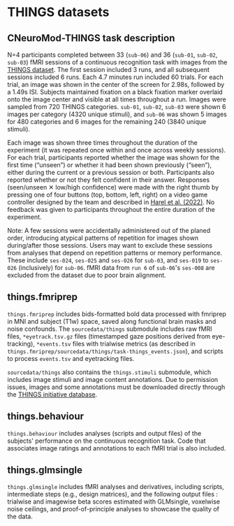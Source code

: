 THINGS datasets
===============

## CNeuroMod-THINGS task description

N=4 participants completed between 33 (`sub-06`) and 36 (`sub-01`, `sub-02`, `sub-03`) fMRI sessions of a continuous recognition task with images from the [THINGS dataset](https://things-initiative.org/). The first session included 3 runs, and all subsequent sessions included 6 runs. Each 4.7 minutes run included 60 trials. For each trial, an image was shown in the center of the screen for 2.98s, followed by a 1.49s ISI. Subjects maintained fixation on a black fixation marker overlaid onto the image center and visible at all times throughout a run. Images were sampled from 720 THINGS categories. `sub-01`, `sub-02`, `sub-03` were shown 6 images per category (4320 unique stimuli), and `sub-06` was shown 5 images for 480 categories and 6 images for the remaining 240 (3840 unique stimuli).  

Each image was shown three times throughout the duration of the experiment (it was repeated once within and once across weekly sessions). For each trial, participants reported whether the image was shown for the first time (“unseen”) or whether it had been shown previously (“seen”), either during the current or a previous session or both. Participants also reported whether or not they felt confident in their answer. Responses (seen/unseen ✕ low/high confidence) were made with the right thumb by pressing one of four buttons (top, bottom, left, right) on a video game controller designed by the team and described in [Harel et al. (2022)](https://psyarxiv.com/m2x6y/). No feedback was given to participants throughout the entire duration of the experiment.

Note: A few sessions were accidentally administered out of the planed order, introducing atypical patterns of repetition for images shown during/after those sessions. Users may want to exclude these sessions from analyses that depend on repetition patterns or memory performance. These include `ses-024`, `ses-025` and `ses-026` for `sub-03`, and `ses-019` to `ses-026` (inclusively) for `sub-06`. fMRI data from `run 6` of `sub-06`'s `ses-008` are excluded from the dataset due to poor brain alignment.

## things.fmriprep

``things.fmriprep`` includes bids-formatted bold data processed with fmriprep in MNI and subject (T1w) space, saved along functional brain masks and noise confounds. The ``sourcedata/things`` submodule includes raw fMRI files, ``*eyetrack.tsv.gz`` files (timestamped gaze positions derived from eye-tracking), ``*events.tsv`` files with trialwise metrics (as described in ``things.fmriprep/sourcedata/things/task-things_events.json``), and scripts to process ``events.tsv`` and eyetracking files.

``sourcedata/things`` also contains the ``things.stimuli`` submodule, which includes image stimuli and image content annotations. Due to permission issues, images and some annotations must be downloaded directly through the [THINGS initiative database](https://osf.io/jum2f/).

## things.behaviour

``things.behaviour`` includes analyses (scripts and output files) of the subjects' performance on the continuous recognition task. Code that associates image ratings and annotations to each fMRI trial is also included.

## things.glmsingle

``things.glmsingle`` includes fMRI analyses and derivatives, including scripts, intermediate steps (e.g., design matrices), and the following output files : trialwise and imagewise beta scores estimated with GLMsingle, voxelwise noise ceilings, and proof-of-principle analyses to showcase the quality of the data.  
